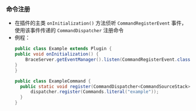 ### 命令注册

* 在插件的主类 `onInitialization()` 方法侦听 `CommandRegisterEvent` 事件，使用该事件传递的 `CommandDispatcher` 注册命令
* 例程：
    ```java
  public class Example extends Plugin {
    public void onInitialization() {
        BraceServer.getEventManager().listen(CommandRegisterEvent.class, event -> event.register(ExampleCommand::register));
    }
  }
  ```
  ```java
  public class ExampleCommand {
    public static void register(CommandDispatcher<CommandSourceStack> dispatcher) {
        dispatcher.register(Commands.literal("example"));
    }
  } 
  ```
